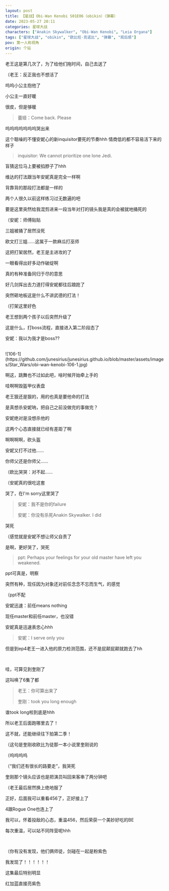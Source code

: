 ```yaml
---
layout: post
title: 【星战】Obi-Wan Kenobi S01E06（obikin）（弹幕）
date: 2023-05-27 20:11
categories: 星球大战
characters: ["Anakin Skywalker", "Obi-Wan Kenobi", "Leia Organa"]
tags: ["星球大战", "obikin", "欧比旺·克诺比", "弹幕", "观后感"]
pov: 第一人称视角
origin: 个站
---
```


老王这是第几次了，为了给他们拖时间，自己去送了

（老王：反正我也不想活了

呜呜小公主抱他了

小公主一直好暖

很皮，但是够暖

> 蕾娅：Come back. Please

呜呜呜呜呜呜呜哭出来

这个聒噪的不懂安妮心的新inquisitor要死的节奏hhh 情商低的都不容易活下来的样子

> inquisitor: We cannot prioritize one lone Jedi.

盲猜这位马上要被掐脖子了hhh

维达的打法跟当年安妮真是完全一样啊

背靠背的那段打法都是一样的

两个人很久以前这样练习过无数遍的吧

要是这里突然给我混剪进来一段当年对打的镜头我是真的会被就地捅死的

（安妮：师傅贴贴

三姐被捅了居然没死

欧文打三姐……这属于一款麻瓜打巫师

这把打架居然，老王是主进攻的了

一眼看得出好多动作破绽啊

真的有种准备同归于尽的意思

好几剑挥出去力道打得安妮都往后踉跄了

突然砸地板这是什么不讲武德的打法！

（打架这里好色

老王想到两个孩子以后突然升级了

这是什么，打boss流程，直接进入第二阶段态了

安妮：我以为我才是boss??

<br>
![106-1](https://github.com/junesirius/junesirius.github.io/blob/master/assets/images/Star_Wars/obi-wan-kenobi-106-1.jpg)

啊这，跳舞也不过如此吧，啥时候开始牵上手的

哇啊啊毁盔甲仪表盘

老王狠还是狠的，用的也真是要他命的打法

是真想杀安妮呐，把自己之前没做完的事做完？

安妮绝对是没想杀他的

这两个心态直接就已经有差距了啊

啊啊啊啊，砍头盔

安妮又打不过他……

你师父还是你师父……

（欧比哭哭：对不起……

（安妮真的很吃这套

哭了，在I'm sorry这里哭了

> 安妮：我不是你的failure
>
> 安妮：你没有杀死Anakin Skywalker. I did

哭死

（感觉就是安妮不想让师父自责了

是啊，更好哭了，哭死

> ppt: Perhaps your feelings for your old master have left you weakened.

ppt可真是，明察

突然有种，现任因为对象还对前任念念不忘而生气，的感觉

（ppt不配

安妮迅速：前任means nothing

现任master和前任master，也没错

安妮真是迅速表忠心hhh

> 安妮：I serve only you

但是到ep4老王一进入他的原力检测范围，还不是屁颠屁颠就跑去了hh

<br>

哇，可算见到奎刚了

这叫唤了6集了都

> 老王：你可算出来了
>
> 奎刚：took you long enough

谁took long啦到底是hhh

所以老王后面跑哪里去了！

这不就，还能继续往下拍第二季！

（这句是奎刚收欧比为徒那一本小说里奎刚说的

（呜呜呜呜

（“我们还有很长的路要走”，我哭死

奎刚那个镜头应该也是把演员叫回来客串了两分钟吧

（老王最后居然换上绝地服了

正好，后面我可以重看456了，正好接上了

4跟Rogue One也连上了

我可以，怀着投敌的心态，重温456，然后荣获一个美妙好吃的BE

每次重温，可以站不同阵营呢hhh

<br>

（你有没有发现，他们俩师徒，剑碰在一起是粉紫色

我发现了！！！！！！

这集最后特别明显

红加蓝直接亮紫色
